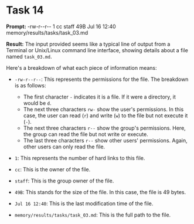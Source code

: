 # Task 14

**Prompt:** -rw-r--r--  1 cc  staff    49B Jul 16 12:40 memory/results/tasks/task_03.md

**Result:**
The input provided seems like a typical line of output from a Terminal or Unix/Linux command line interface, showing details about a file named `task_03.md`.

Here's a breakdown of what each piece of information means:

- `-rw-r--r--`: This represents the permissions for the file. The breakdown is as follows:

    - The first character `-` indicates it is a file. If it were a directory, it would be `d`.
    - The next three characters `rw-` show the user's permissions. In this case, the user can read (`r`) and write (`w`) to the file but not execute it (`-`).
    - The next three characters `r--` show the group's permissions. Here, the group can read the file but not write or execute.
    - The last three characters `r--` show other users' permissions. Again, other users can only read the file.

- `1`: This represents the number of hard links to this file.

- `cc`: This is the owner of the file.

- `staff`: This is the group owner of the file.

- `49B`: This stands for the size of the file. In this case, the file is 49 bytes.

- `Jul 16 12:40`: This is the last modification time of the file.

- `memory/results/tasks/task_03.md`: This is the full path to the file.
